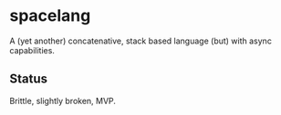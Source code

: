 # spacelang

A (yet another) concatenative, stack based language (but) with async
capabilities.

## Status

Brittle, slightly broken, MVP.
